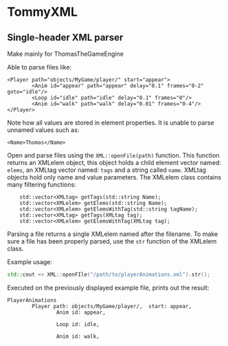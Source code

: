 # TommyXML
## Single-header XML parser
 
Make mainly for ThomasTheGameEngine

Able to parse files like:

```
<Player path="objects/MyGame/player/" start="appear">
        <Anim id="appear" path="appear" delay="0.1" frames="0-2" goto="idle"/>
        <Loop id="idle" path="idle" delay="0.1" frames="0"/>
        <Anim id="walk" path="walk" delay="0.01" frames="0-4"/>
</Player>
```
Note how all values are stored in element properties. It is unable to parse unnamed values such as:
```
<Name>Thomas</Name>
```

Open and parse files using the `XML::openFile(path)` function. This function returns an XMLelem object, this object holds a child element vector named: `elems`, an XMLtag vector named: `tags` and a string called `name`. XMLtag objects hold only name and value parameters.
The XMLelem class contains many filtering functions:
```
	std::vector<XMLtag> getTags(std::string Name);
	std::vector<XMLelem> getElems(std::string Name);
	std::vector<XMLelem> getElemsWithTag(std::string tagName);
	std::vector<XMLtag> getTags(XMLtag tag);
	std::vector<XMLelem> getElemsWithTag(XMLtag tag);
```
Parsing a file returns a single XMLelem named after the filename.
To make sure a file has been properly parsed, use the `str` function of the XMLelem class.

Example usage:
```cpp
std::cout << XML::openFIle("/path/to/playerAnimations.xml").str();
```
Executed on the previously displayed example file, prints out the result:
```
PlayerAnimations
        Player path: objects/MyGame/player/,  start: appear,
                Anim id: appear,

                Loop id: idle,

                Anim id: walk,
```
